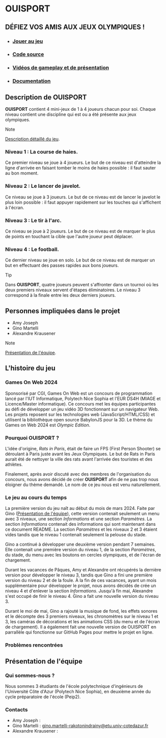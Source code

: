 # OUISPORT 
## DÉFIEZ VOS AMIS AUX JEUX OLYMPIQUES !
- ### [Jouer au jeu](https://ginosprod.github.io/OUISPORT/)
- ### [Code source](https://github.com/Ginosprod/OUISPORT)
- ### [Vidéos de gameplay et de présentation](https://github.com/Ginosprod/OUISPORT)
- ### [Documentation](https://github.com/gamesonweb/gow-olympic-edition-ouisport/blob/main/Documentation.md)

## Description de OUISPORT
**OUISPORT** contient 4 mini-jeux de 1 à 4 joueurs chacun pour soi. Chaque niveau contient une discipline qui est ou a été présente aux jeux olympiques.
> [!NOTE]
> [Description détaillé du jeu](https://github.com/gamesonweb/gow-olympic-edition-ouisport/blob/main/Documentation.md#description-d%C3%A9taill%C3%A9e-du-jeu-).

### Niveau 1 : La course de haies.
Ce premier niveau se joue à 4 joueurs. Le but de ce niveau est d'atteindre la ligne d'arrivée en faisant tomber le moins de haies possible : il faut sauter au bon moment.
### Niveau 2 : Le lancer de javelot.
Ce niveau se joue à 3 joueurs. Le but de ce niveau est de lancer le javelot le plus loin possible : il faut appuyer rapidement sur les touches qui s'affichent à l'écran.
### Niveau 3 : Le tir à l'arc.
Ce niveau se joue à 2 joueurs. Le but de ce niveau est de marquer le plus de points en touchant la cible que l'autre joueur peut déplacer.
### Niveau 4 : Le football.
Ce dernier niveau se joue en solo. Le but de ce niveau est de marquer un but en effectuant des passes rapides aux bons joueurs. 
> [!TIP]
> Dans **OUISPORT**, quatre joueurs peuvent s'affronter dans un tournoi où les deux premiers niveaux servent d'étapes éliminatoires. Le niveau 3 correspond à la finale entre les deux derniers joueurs.


## Personnes impliquées dans le projet
- Amy Joseph
- Gino Martelli
- Alexandre Krausener
> [!NOTE]
> [Présentation de l'équipe](https://github.com/gamesonweb/gow-olympic-edition-ouisport/blob/main/README.md#description-d%C3%A9taill%C3%A9-de-ouisport-).


## L'histoire du jeu

### Games On Web 2024
Sponsorisé par CGI, Games On Web est un concours de programmation lancé par l'IUT Informatique, Polytech Nice Sophia et l'EUR DS4H (MIAGE et Licence/Master informatique). Ce concours met les équipes participantes au défi de développer un jeu vidéo 3D fonctionnant sur un navigateur Web. Les projets reposent sur les technologies web (JavaScript/HTML/CSS) et utilisent la bibliothèque open source BabylonJS pour la 3D.
Le thème du Games on Web 2024 est _Olympic Edition_.

### Pourquoi OUISPORT ?
L'idée d'origine, _Rats in Paris_, était de faire un FPS (First Person Shooter) se déroulant à Paris juste avant les Jeux Olympiques. Le but de Rats in Paris aurait été de nettoyer la ville des rats avant l'arrivée des touristes et des athlètes.

Finalement, après avoir discuté avec des membres de l'organisation du concours, nous avons décidé de créer **OUISPORT** afin de ne pas trop nous éloigner du thème demandé. Le nom de ce jeu nous est venu naturellement.

### Le jeu au cours du temps
La première version du jeu naît au début du mois de mars 2024. Faite par Gino ([Présentation de l'équipe](https://github.com/gamesonweb/gow-olympic-edition-ouisport/blob/main/README.md#description-d%C3%A9taill%C3%A9-de-ouisport-)), cette version contenait seulement un menu avec 3 niveaux, une section _Informations_ et une section _Paramètres_. La section _Informations_ contenait des informations qui sont maintenant dans ce document README. La section _Paramètres_ et les niveaux 2 et 3 étaient vides tandis que le niveau 1 contenait seulement la pelouse du stade.

Gino a continué à développer une deuxième version pendant 7 semaines. Elle contenait une première version du niveau 1, de la section _Paramètres_, du stade, du menu avec les boutons en cercles olympiques, et de l'écran de chargement.

Durant les vacances de Pâques, Amy et Alexandre ont récupérés la dernière version pour développer le niveau 3, tandis que Gino a fini une première version du niveau 2 et de la foule.
À la fin de ces vacances, ayant un mois supplémentaire pour développer le projet, nous avons décidés de crée un niveau 4 et d'enlever la section _Informations_. Jusqu'à fin mai, Alexandre s'est occupé de finir le niveau 4. Gino a fait une nouvelle version du niveau 3.

Durant le moi de mai, Gino a rajouté la musique de fond, les effets sonores et le décompte des 3 premiers niveaux, les chronomètres sur le niveau 1 et 3, les caméras de décorations et les animations CSS (du menu et de l'écran de chargement). Il a également fait une nouvelle version de OUISPORT en parrallèle qui fonctionne sur GitHub Pages pour mettre le projet en ligne.


### Problèmes rencontrées


## Présentation de l'équipe

### Qui sommes-nous ?
Nous sommes 3 étudiants de l'école polytechnique d'ingénieurs de l'Université Côte d'Azur (Polytech Nice Sophia), en deuxième année du cycle préparatoire de l'école (Peip2).

### Contacts
- Amy Joseph :
- Gino Martelli : gino.martelli-rakotonindrainy@etu.univ-cotedazur.fr
- Alexandre Krausener :








